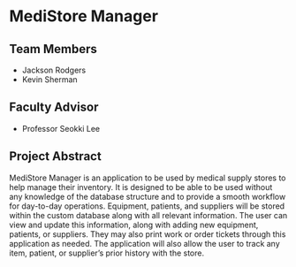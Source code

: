 # MediStore Manager
## Team Members
- Jackson Rodgers
- Kevin Sherman

## Faculty Advisor
- Professor Seokki Lee

## Project Abstract
MediStore Manager is an application to be used by medical supply stores to help manage their inventory. It is designed to be able to be used without any knowledge of the database structure and to provide a smooth workflow for day-to-day operations. Equipment, patients, and suppliers will be stored within the custom database along with all relevant information. The user can view and update this information, along with adding new equipment, patients, or suppliers. They may also print work or order tickets through this application as needed. The application will also allow the user to track any item, patient, or supplier’s prior history with the store.
